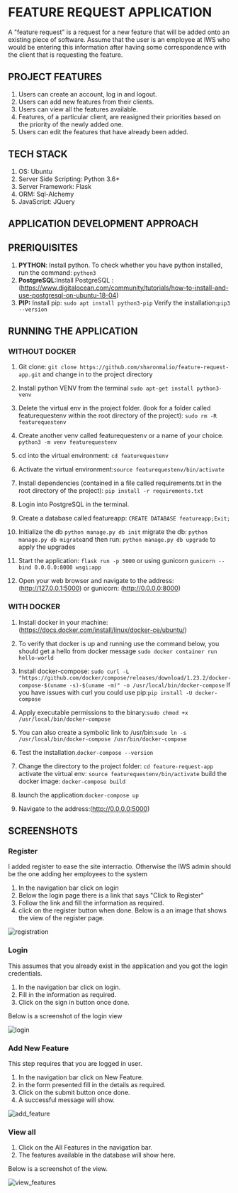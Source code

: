 # FEATURE REQUEST APPLICATION

A "feature request" is a request for a new feature that will be added onto an existing piece of software. Assume that the user is an employee at IWS who would be entering this information after having some correspondence with the client that is requesting the feature. 

## PROJECT FEATURES
1. Users can create an account, log in and logout.
2. Users can add new features from their clients.
3. Users can view all the features available. 
4. Features, of a particular client, are reasigned their priorities based on the priority of the newly added one.
5. Users can edit the features that have already been added. 

## TECH STACK

1. OS: Ubuntu
2. Server Side Scripting: Python 3.6+
3. Server Framework: Flask
4. ORM: Sql-Alchemy
5. JavaScript: JQuery

##  APPLICATION DEVELOPMENT APPROACH

## PRERIQUISITES
1. **PYTHON**: Install python. To check whether you have python installed, run the command: `python3`
2. **PostgreSQL**:Install PostgreSQL :(https://www.digitalocean.com/community/tutorials/how-to-install-and-use-postgresql-on-ubuntu-18-04)
3. **PIP:** Install pip: `sudo apt install python3-pip` Verify the installation:`pip3 --version`

## RUNNING THE APPLICATION

### WITHOUT DOCKER 

1. Git clone: `git clone https://github.com/sharonmalio/feature-request-app.git` and change in to the project directory
2. Install python VENV from the terminal
`sudo apt-get install python3-venv`
3. Delete the virtual env in the project folder. (look for a folder called featurequestenv within the root directory of the project): `sudo rm -R featurequestenv`
4. Create another venv called featurequestenv or a name of your choice.
`python3 -m venv featurequestenv`
5. cd into the virtual environment: `cd featurequestenv`
6. Activate the virtual environment:`source featurequestenv/bin/activate `
7. Install dependencies (contained in a file called requirements.txt in the root directory of the project):
`pip install -r requirements.txt`
8. Login into PostgreSQL in the terminal.
9. Create a database called featureapp: `CREATE DATABASE featureapp;Exit;`
10. Initialize the db `python manage.py db init` migrate the db: `python manage.py db migrate`and then run: `python manage.py db upgrade` to apply the upgrades
10. Start the application: `flask run -p 5000` or using gunicorn `gunicorn --bind 0.0.0.0:8000 wsgi:app`

11. Open your web browser and navigate to the address:(http://127.0.0.1:5000) or gunicorn: (http://0.0.0.0:8000)

### WITH DOCKER
1. Install docker in your machine:
(https://docs.docker.com/install/linux/docker-ce/ubuntu/)

2. To verify that docker is up and running use the command below, you should get a hello from docker message
`sudo docker container run hello-world `

3. Install docker-compose:
`sudo curl -L "https://github.com/docker/compose/releases/download/1.23.2/docker-compose-$(uname -s)-$(uname -m)" -o /usr/local/bin/docker-compose` If you have issues with curl you could use pip:`pip install -U docker-compose`

4. Apply executable permissions to the binary:`sudo chmod +x /usr/local/bin/docker-compose`

5. You can also create a symbolic link to /usr/bin:`sudo ln -s /usr/local/bin/docker-compose /usr/bin/docker-compose`

6. Test the installation.`docker-compose --version`

7. Change the directory to the project folder: `cd feature-request-app` activate the virtual env: `source featurequestenv/bin/activate` build the docker image: `docker-compose build`

8. launch the application:`docker-compose up` 

9. Navigate to the address:(http://0.0.0.0:5000)
 
## SCREENSHOTS

### Register

I added register to ease the site interractio. Otherwise the IWS admin should be the one adding her employees to the system
1. In the navigation bar click on login
2. Below the login page there is a link that says "Click to Register"
3. Follow the link and fill the information as required. 
4. click on the register button when done. 
Below is a an image that shows the view of the register page.

![registration](https://user-images.githubusercontent.com/11241491/51083208-24cba500-1727-11e9-8139-0c772beda642.png)

### Login

This assumes that you already exist in the application and you got the login credentials.
1. In the navigation bar click on login.
2. Fill in the information as required. 
3. Click on the sign in button once done.

Below is a screenshot of the login view

![login](https://user-images.githubusercontent.com/11241491/51083206-1f6e5a80-1727-11e9-9b8a-545e5a6e55ea.png)

### Add New Feature

This step requires that you are logged in user. 
1. In the navigation bar click on New Feature. 
2. in the form presented fill in the details as required. 
3. Click on the submit button once done. 
4. A successful message will show. 


![add_feature](https://user-images.githubusercontent.com/11241491/51083204-1087a800-1727-11e9-81ff-fc898948c5dd.png)

### View all 

1. Click on the All Features in the navigation bar.
2. The features available in the database will show here.

Below is a screenshot of the view.

![view_features](https://user-images.githubusercontent.com/11241491/51083211-25fcd200-1727-11e9-8a61-3615fe0610ed.png)












